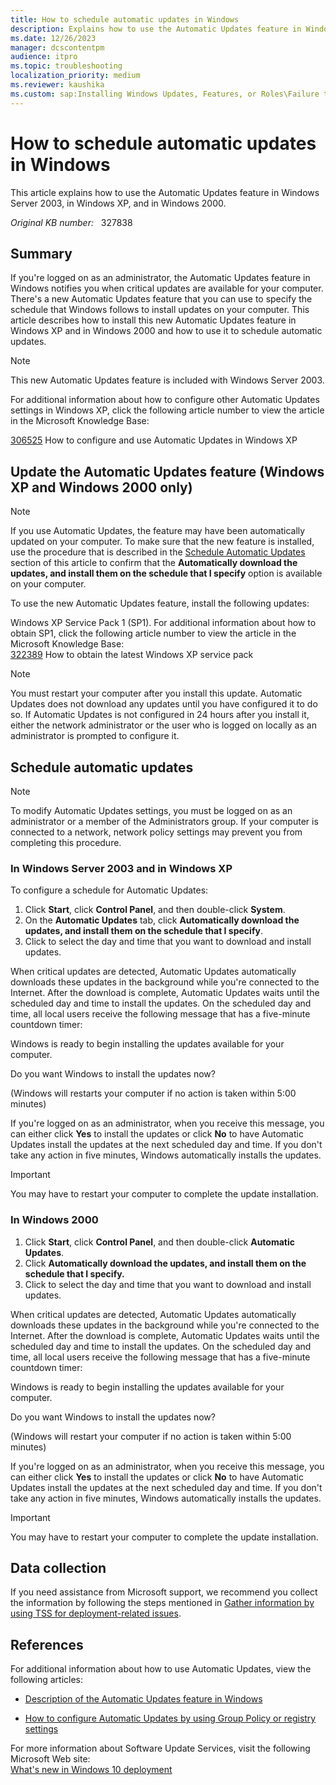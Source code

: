 ```yaml
---
title: How to schedule automatic updates in Windows
description: Explains how to use the Automatic Updates feature in Windows Server 2003, in Windows XP, and in Windows 2000.
ms.date: 12/26/2023
manager: dcscontentpm
audience: itpro
ms.topic: troubleshooting
localization_priority: medium
ms.reviewer: kaushika
ms.custom: sap:Installing Windows Updates, Features, or Roles\Failure to install Windows Updates, csstroubleshoot
---
```

# How to schedule automatic updates in Windows

This article explains how to use the Automatic Updates feature in Windows Server 2003, in Windows XP, and in Windows 2000.

_Original KB number:_ &nbsp; 327838

## Summary

If you're logged on as an administrator, the Automatic Updates feature in Windows notifies you when critical updates are available for your computer. There's a new Automatic Updates feature that you can use to specify the schedule that Windows follows to install updates on your computer. This article describes how to install this new Automatic Updates feature in Windows XP and in Windows 2000 and how to use it to schedule automatic updates.

> [!NOTE]
> This new Automatic Updates feature is included with Windows Server 2003.

For additional information about how to configure other Automatic Updates settings in Windows XP, click the following article number to view the article in the Microsoft Knowledge Base:

[306525](https://support.microsoft.com/help/306525) How to configure and use Automatic Updates in Windows XP  

## Update the Automatic Updates feature (Windows XP and Windows 2000 only)

> [!NOTE]
> If you use Automatic Updates, the feature may have been automatically updated on your computer. To make sure that the new feature is installed, use the procedure that is described in the [Schedule Automatic Updates](#schedule-automatic-updates) section of this article to confirm that the **Automatically download the updates, and install them on the schedule that I specify** option is available on your computer.

To use the new Automatic Updates feature, install the following updates:

Windows XP Service Pack 1 (SP1). For additional information about how to obtain SP1, click the following article number to view the article in the Microsoft Knowledge Base:  
[322389](https://support.microsoft.com/help/322389) How to obtain the latest Windows XP service pack  

> [!NOTE]
> You must restart your computer after you install this update. Automatic Updates does not download any updates until you have configured it to do so. If Automatic Updates is not configured in 24 hours after you install it, either the network administrator or the user who is logged on locally as an administrator is prompted to configure it.

## Schedule automatic updates

> [!NOTE]
> To modify Automatic Updates settings, you must be logged on as an administrator or a member of the Administrators group. If your computer is connected to a network, network policy settings may prevent you from completing this procedure.

### In Windows Server 2003 and in Windows XP

To configure a schedule for Automatic Updates:

1. Click **Start**, click **Control Panel**, and then double-click **System**.
2. On the **Automatic Updates** tab, click **Automatically download the updates, and install them on the schedule that I specify**.
3. Click to select the day and time that you want to download and install updates.

When critical updates are detected, Automatic Updates automatically downloads these updates in the background while you're connected to the Internet. After the download is complete, Automatic Updates waits until the scheduled day and time to install the updates. On the scheduled day and time, all local users receive the following message that has a five-minute countdown timer:

Windows is ready to begin installing the updates available for your computer.

Do you want Windows to install the updates now?

(Windows will restarts your computer if no action is taken within 5:00 minutes)

If you're logged on as an administrator, when you receive this message, you can either click **Yes** to install the updates or click **No** to have Automatic Updates install the updates at the next scheduled day and time. If you don't take any action in five minutes, Windows automatically installs the updates.

> [!IMPORTANT]
> You may have to restart your computer to complete the update installation.

### In Windows 2000

1. Click **Start**, click **Control Panel**, and then double-click **Automatic Updates**.
2. Click **Automatically download the updates, and install them on the schedule that I specify.**  
3. Click to select the day and time that you want to download and install updates.

When critical updates are detected, Automatic Updates automatically downloads these updates in the background while you're connected to the Internet. After the download is complete, Automatic Updates waits until the scheduled day and time to install the updates. On the scheduled day and time, all local users receive the following message that has a five-minute countdown timer:

Windows is ready to begin installing the updates available for your computer.

Do you want Windows to install the updates now?

(Windows will restart your computer if no action is taken within 5:00 minutes)

If you're logged on as an administrator, when you receive this message, you can either click **Yes** to install the updates or click **No** to have Automatic Updates install the updates at the next scheduled day and time. If you don't take any action in five minutes, Windows automatically installs the updates.

> [!IMPORTANT]
> You may have to restart your computer to complete the update installation.

## Data collection

If you need assistance from Microsoft support, we recommend you collect the information by following the steps mentioned in [Gather information by using TSS for deployment-related issues](../windows-troubleshooters/gather-information-using-tss-deployment.md).

## References

For additional information about how to use Automatic Updates, view the following articles:

- [Description of the Automatic Updates feature in Windows](https://support.microsoft.com/help/294871)

- [How to configure Automatic Updates by using Group Policy or registry settings](/windows/deployment/update/waas-wu-settings)

For more information about Software Update Services, visit the following Microsoft Web site:  
[What's new in Windows 10 deployment](/windows/deployment/deploy-whats-new)
